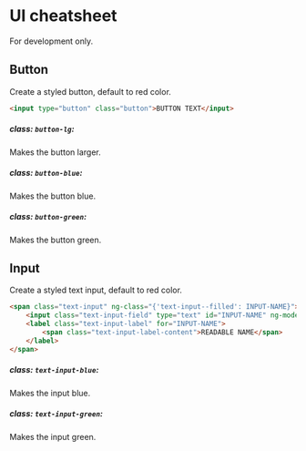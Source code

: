 # UI cheatsheet
For development only.

## Button
Create a styled button, default to red color.
``` HTML
<input type="button" class="button">BUTTON TEXT</input>
```

##### class: `button-lg`:
Makes the button larger.

##### class: `button-blue`:
Makes the button blue.

##### class: `button-green`:
Makes the button green.

## Input
Create a styled text input, default to red color.
``` HTML
<span class="text-input" ng-class="{'text-input--filled': INPUT-NAME}">
    <input class="text-input-field" type="text" id="INPUT-NAME" ng-model="INPUT-NAME" />
    <label class="text-input-label" for="INPUT-NAME">
        <span class="text-input-label-content">READABLE NAME</span>
    </label>
</span>
```

##### class: `text-input-blue`:
Makes the input blue.

##### class: `text-input-green`:
Makes the input green.
